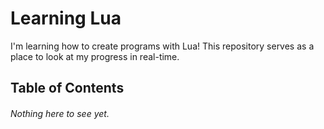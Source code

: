 # Learning Lua
I'm learning how to create programs with Lua! This repository serves as a place to look at my progress in real-time.

## Table of Contents
###### Nothing here to see yet.
